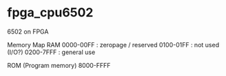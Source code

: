 # fpga_cpu6502
6502 on FPGA

Memory Map
RAM
0000-00FF : zeropage / reserved 
0100-01FF : not used (I/O?)
0200-7FFF : general use

ROM (Program memory)
8000-FFFF
